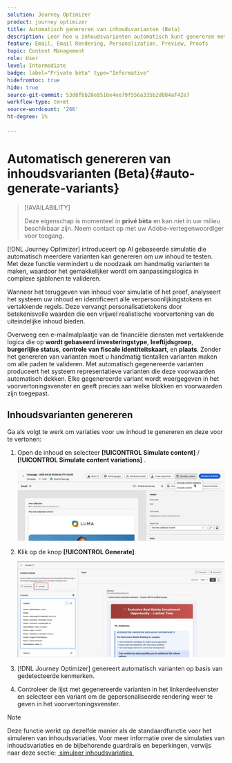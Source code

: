```yaml
---
solution: Journey Optimizer
product: journey optimizer
title: Automatisch genereren van inhoudsvarianten (Beta)
description: Leer hoe u inhoudsvarianten automatisch kunt genereren met behulp van op AI gebaseerde simulatie.
feature: Email, Email Rendering, Personalization, Preview, Proofs
topic: Content Management
role: User
level: Intermediate
badge: label="Private bèta" type="Informative"
hidefromtoc: true
hide: true
source-git-commit: 53d8fbb28e8516e4ee79f556a335b2d084af42e7
workflow-type: tm+mt
source-wordcount: '266'
ht-degree: 1%

---
```



# Automatisch genereren van inhoudsvarianten (Beta){#auto-generate-variants}

>[!AVAILABILITY]
>
>Deze eigenschap is momenteel in **privé bèta** en kan niet in uw milieu beschikbaar zijn. Neem contact op met uw Adobe-vertegenwoordiger voor toegang.

[!DNL Journey Optimizer] introduceert op AI gebaseerde simulatie die automatisch meerdere varianten kan genereren om uw inhoud te testen. Met deze functie vermindert u de noodzaak om handmatig varianten te maken, waardoor het gemakkelijker wordt om aanpassingslogica in complexe sjablonen te valideren.

Wanneer het teruggeven van inhoud voor simulatie of het proef, analyseert het systeem uw inhoud en identificeert alle verpersoonlijkingstokens en vertakkende regels. Deze vervangt personalisatietokens door betekenisvolle waarden die een vrijwel realistische voorvertoning van de uiteindelijke inhoud bieden.

Overweeg een e-mailmalplaatje van de financiële diensten met vertakkende logica die op **wordt gebaseerd investeringstype**, **leeftijdsgroep**, **burgerlijke status**, **controle van fiscale identiteitskaart**, en **plaats**. Zonder het genereren van varianten moet u handmatig tientallen varianten maken om alle paden te valideren. Met automatisch gegenereerde varianten produceert het systeem representatieve varianten die deze voorwaarden automatisch dekken.  Elke gegenereerde variant wordt weergegeven in het voorvertoningsvenster en geeft precies aan welke blokken en voorwaarden zijn toegepast.

## Inhoudsvarianten genereren

Ga als volgt te werk om variaties voor uw inhoud te genereren en deze voor te vertonen:

1. Open de inhoud en selecteer **[!UICONTROL Simulate content]** / **[!UICONTROL Simulate content variations]** .

   ![](assets/simulate-sample.png)

2. Klik op de knop **[!UICONTROL Generate]**.

   ![](assets/simulate-generate-variant.png)

3. [!DNL Journey Optimizer] genereert automatisch varianten op basis van gedetecteerde kenmerken.

4. Controleer de lijst met gegenereerde varianten in het linkerdeelvenster en selecteer een variant om de gepersonaliseerde rendering weer te geven in het voorvertoningsvenster.

>[!NOTE]
>
>Deze functie werkt op dezelfde manier als de standaardfunctie voor het simuleren van inhoudsvariaties. Voor meer informatie over de simulaties van inhoudsvariaties en de bijbehorende guardrails en beperkingen, verwijs naar deze sectie: [&#x200B; simuleer inhoudsvariaties &#x200B;](../test-approve/simulate-sample-input.md)
